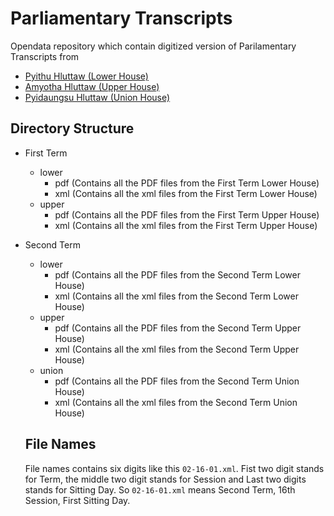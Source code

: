 # Parliamentary Transcripts

Opendata repository which contain digitized version of Parilamentary Transcripts from 
- [Pyithu Hluttaw (Lower House)](https://www.pyithuhluttaw.gov.mm/)
- [Amyotha Hluttaw (Upper House)](https://www.amyotha.hluttaw.mm/)
- [Pyidaungsu Hluttaw (Union House)](https://pyidaungsu.hluttaw.mm/)


## Directory Structure 
- First Term
  - lower
    - pdf (Contains all the PDF files from the First Term Lower House)
    - xml (Contains all the xml files from the First Term Lower House)
  - upper
    - pdf (Contains all the PDF files from the First Term Upper House)
    - xml (Contains all the xml files from the First Term Upper House)
- Second Term
  - lower
    - pdf (Contains all the PDF files from the Second Term Lower House)
    - xml (Contains all the xml files from the Second Term Lower House)
  - upper
    - pdf (Contains all the PDF files from the Second Term Upper House)
    - xml (Contains all the xml files from the Second Term Upper House)
  - union
    - pdf (Contains all the PDF files from the Second Term Union House)
    - xml (Contains all the xml files from the Second Term Union House)
   
  ## File Names
  File names contains six digits like this ``02-16-01.xml``. Fist two digit stands for Term, the middle two digit stands for Session and Last two digits stands for Sitting Day.
  So ``02-16-01.xml`` means Second Term, 16th Session, First Sitting Day.
